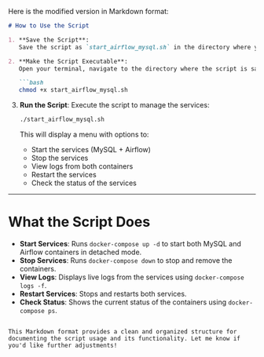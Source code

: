 Here is the modified version in Markdown format:

```md
# How to Use the Script

1. **Save the Script**:
   Save the script as `start_airflow_mysql.sh` in the directory where your `docker-compose.yml` file is located.

2. **Make the Script Executable**:
   Open your terminal, navigate to the directory where the script is saved, and run:

   ```bash
   chmod +x start_airflow_mysql.sh
   ```

3. **Run the Script**:
   Execute the script to manage the services:

   ```bash
   ./start_airflow_mysql.sh
   ```

   This will display a menu with options to:
   - Start the services (MySQL + Airflow)
   - Stop the services
   - View logs from both containers
   - Restart the services
   - Check the status of the services

---

# What the Script Does

- **Start Services**: Runs `docker-compose up -d` to start both MySQL and Airflow containers in detached mode.
- **Stop Services**: Runs `docker-compose down` to stop and remove the containers.
- **View Logs**: Displays live logs from the services using `docker-compose logs -f`.
- **Restart Services**: Stops and restarts both services.
- **Check Status**: Shows the current status of the containers using `docker-compose ps`.
```

This Markdown format provides a clean and organized structure for documenting the script usage and its functionality. Let me know if you'd like further adjustments!